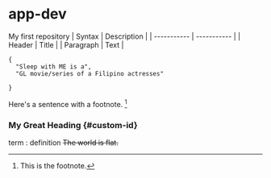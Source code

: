 # app-dev
My first repository
| Syntax | Description |
| ----------- | ----------- |
| Header | Title |
| Paragraph | Text |
```
{
  "Sleep with ME is a",
  "GL movie/series of a Filipino actresses"
  
}
```
Here's a sentence with a footnote. [^1]

[^1]: This is the footnote.
### My Great Heading {#custom-id}
term
: definition
~~The world is flat.~~
